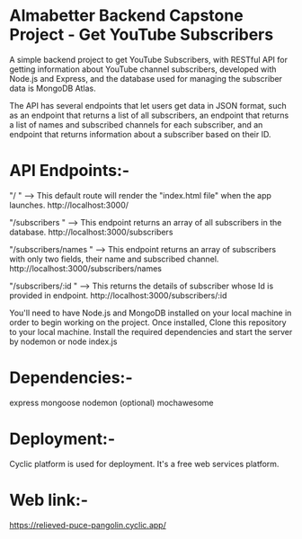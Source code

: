 # Almabetter Backend Capstone Project - Get YouTube Subscribers

A simple backend project to get YouTube Subscribers, with RESTful API for getting information about YouTube channel subscribers, developed with Node.js and Express, and the database used for managing the subscriber data is MongoDB Atlas. 

The API has several endpoints that let users get data in JSON format, such as an endpoint that returns a list of all subscribers, an endpoint that returns a list of names and subscribed channels for each subscriber, and an endpoint that returns information about a subscriber based on their ID.

# API Endpoints:-

"/ " --> This default route will render the "index.html file" when the app launches. http://localhost:3000/

"/subscribers " --> This endpoint returns an array of all subscribers in the database. http://localhost:3000/subscribers

"/subscribers/names " --> This endpoint returns an array of subscribers with only two fields, their name and subscribed channel. http://localhost:3000/subscribers/names

"/subscribers/:id " --> This returns the details of subscriber whose Id is provided in endpoint. http://localhost:3000/subscribers/:id


You'll need to have Node.js and MongoDB installed on your local machine in order to begin working on the project. Once installed, Clone this repository to your local machine. Install the required dependencies and start the server by nodemon or node index.js

# Dependencies:-

express
mongoose
nodemon (optional)
mochawesome

# Deployment:-

Cyclic platform is used for deployment. It's a free web services platform.


# Web link:- 

https://relieved-puce-pangolin.cyclic.app/

